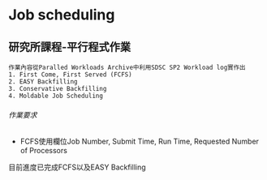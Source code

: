 # Job scheduling

## 研究所課程-平行程式作業
```
作業內容從Paralled Workloads Archive中利用SDSC SP2 Workload log實作出
1. First Come, First Served (FCFS)
2. EASY Backfilling
3. Conservative Backfilling
4. Moldable Job Scheduling
```

###### 作業要求
* FCFS使用欄位Job Number, Submit Time, Run Time, Requested Number of Processors


目前進度已完成FCFS以及EASY Backfilling
